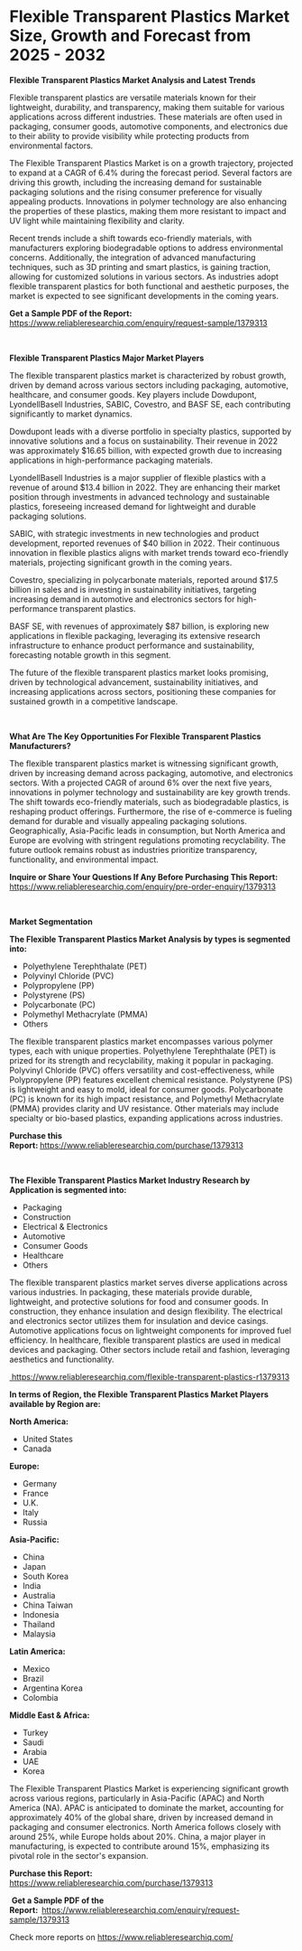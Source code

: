 <p><h1>Flexible Transparent Plastics Market Size, Growth and Forecast from 2025 - 2032</h1></p><p><strong>Flexible Transparent Plastics Market Analysis and Latest Trends</strong></p>
<p><p>Flexible transparent plastics are versatile materials known for their lightweight, durability, and transparency, making them suitable for various applications across different industries. These materials are often used in packaging, consumer goods, automotive components, and electronics due to their ability to provide visibility while protecting products from environmental factors.</p><p>The Flexible Transparent Plastics Market is on a growth trajectory, projected to expand at a CAGR of 6.4% during the forecast period. Several factors are driving this growth, including the increasing demand for sustainable packaging solutions and the rising consumer preference for visually appealing products. Innovations in polymer technology are also enhancing the properties of these plastics, making them more resistant to impact and UV light while maintaining flexibility and clarity.</p><p>Recent trends include a shift towards eco-friendly materials, with manufacturers exploring biodegradable options to address environmental concerns. Additionally, the integration of advanced manufacturing techniques, such as 3D printing and smart plastics, is gaining traction, allowing for customized solutions in various sectors. As industries adopt flexible transparent plastics for both functional and aesthetic purposes, the market is expected to see significant developments in the coming years.</p></p>
<p><strong>Get a Sample PDF of the Report:&nbsp;</strong> <a href="https://www.reliableresearchiq.com/enquiry/request-sample/1379313?utm_campaign=2315&utm_medium=2&utm_source=Github&utm_content=ia&utm_term=02042025&utm_id=flexible-transparent-plastics">https://www.reliableresearchiq.com/enquiry/request-sample/1379313</a></p>
<p>&nbsp;</p>
<p><strong>Flexible Transparent Plastics Major Market Players</strong></p>
<p><p>The flexible transparent plastics market is characterized by robust growth, driven by demand across various sectors including packaging, automotive, healthcare, and consumer goods. Key players include Dowdupont, LyondellBasell Industries, SABIC, Covestro, and BASF SE, each contributing significantly to market dynamics.</p><p>Dowdupont leads with a diverse portfolio in specialty plastics, supported by innovative solutions and a focus on sustainability. Their revenue in 2022 was approximately $16.65 billion, with expected growth due to increasing applications in high-performance packaging materials.</p><p>LyondellBasell Industries is a major supplier of flexible plastics with a revenue of around $13.4 billion in 2022. They are enhancing their market position through investments in advanced technology and sustainable plastics, foreseeing increased demand for lightweight and durable packaging solutions.</p><p>SABIC, with strategic investments in new technologies and product development, reported revenues of $40 billion in 2022. Their continuous innovation in flexible plastics aligns with market trends toward eco-friendly materials, projecting significant growth in the coming years.</p><p>Covestro, specializing in polycarbonate materials, reported around $17.5 billion in sales and is investing in sustainability initiatives, targeting increasing demand in automotive and electronics sectors for high-performance transparent plastics.</p><p>BASF SE, with revenues of approximately $87 billion, is exploring new applications in flexible packaging, leveraging its extensive research infrastructure to enhance product performance and sustainability, forecasting notable growth in this segment.</p><p>The future of the flexible transparent plastics market looks promising, driven by technological advancement, sustainability initiatives, and increasing applications across sectors, positioning these companies for sustained growth in a competitive landscape.</p></p>
<p>&nbsp;</p>
<p><strong>What Are The Key Opportunities For Flexible Transparent Plastics Manufacturers?</strong></p>
<p><p>The flexible transparent plastics market is witnessing significant growth, driven by increasing demand across packaging, automotive, and electronics sectors. With a projected CAGR of around 6% over the next five years, innovations in polymer technology and sustainability are key growth trends. The shift towards eco-friendly materials, such as biodegradable plastics, is reshaping product offerings. Furthermore, the rise of e-commerce is fueling demand for durable and visually appealing packaging solutions. Geographically, Asia-Pacific leads in consumption, but North America and Europe are evolving with stringent regulations promoting recyclability. The future outlook remains robust as industries prioritize transparency, functionality, and environmental impact.</p></p>
<p><strong>Inquire or Share Your Questions If Any Before Purchasing This Report:</strong> <a href="https://www.reliableresearchiq.com/enquiry/pre-order-enquiry/1379313?utm_campaign=2315&utm_medium=2&utm_source=Github&utm_content=ia&utm_term=02042025&utm_id=flexible-transparent-plastics">https://www.reliableresearchiq.com/enquiry/pre-order-enquiry/1379313</a></p>
<p>&nbsp;</p>
<p><strong>Market Segmentation</strong></p>
<p><strong>The Flexible Transparent Plastics Market Analysis by types is segmented into:</strong></p>
<p><ul><li>Polyethylene Terephthalate (PET)</li><li>Polyvinyl Chloride (PVC)</li><li>Polypropylene (PP)</li><li>Polystyrene (PS)</li><li>Polycarbonate (PC)</li><li>Polymethyl Methacrylate (PMMA)</li><li>Others</li></ul></p>
<p><p>The flexible transparent plastics market encompasses various polymer types, each with unique properties. Polyethylene Terephthalate (PET) is prized for its strength and recyclability, making it popular in packaging. Polyvinyl Chloride (PVC) offers versatility and cost-effectiveness, while Polypropylene (PP) features excellent chemical resistance. Polystyrene (PS) is lightweight and easy to mold, ideal for consumer goods. Polycarbonate (PC) is known for its high impact resistance, and Polymethyl Methacrylate (PMMA) provides clarity and UV resistance. Other materials may include specialty or bio-based plastics, expanding applications across industries.</p></p>
<p><strong>Purchase this Report:&nbsp;</strong><a href="https://www.reliableresearchiq.com/purchase/1379313?utm_campaign=2315&utm_medium=2&utm_source=Github&utm_content=ia&utm_term=02042025&utm_id=flexible-transparent-plastics">https://www.reliableresearchiq.com/purchase/1379313</a></p>
<p>&nbsp;</p>
<p><strong>The Flexible Transparent Plastics Market Industry Research by Application is segmented into:</strong></p>
<p><ul><li>Packaging</li><li>Construction</li><li>Electrical & Electronics</li><li>Automotive</li><li>Consumer Goods</li><li>Healthcare</li><li>Others</li></ul></p>
<p><p>The flexible transparent plastics market serves diverse applications across various industries. In packaging, these materials provide durable, lightweight, and protective solutions for food and consumer goods. In construction, they enhance insulation and design flexibility. The electrical and electronics sector utilizes them for insulation and device casings. Automotive applications focus on lightweight components for improved fuel efficiency. In healthcare, flexible transparent plastics are used in medical devices and packaging. Other sectors include retail and fashion, leveraging aesthetics and functionality.</p></p>
<p><a href="https://www.reliableresearchiq.com/flexible-transparent-plastics-r1379313?utm_campaign=2315&utm_medium=2&utm_source=Github&utm_content=ia&utm_term=02042025&utm_id=flexible-transparent-plastics">&nbsp;https://www.reliableresearchiq.com/flexible-transparent-plastics-r1379313</a></p>
<p><strong>In terms of Region, the Flexible Transparent Plastics Market Players available by Region are:</strong></p>
<p>
    <p> <strong> North America: </strong>
        <ul>
            <li>United States</li>
            <li>Canada</li>
        </ul>
        </p> 
    <p> <strong> Europe: </strong>
        <ul>
            <li>Germany</li>
            <li>France</li>
            <li>U.K.</li>
            <li>Italy</li>
            <li>Russia</li>
        </ul>
        </p> 
    <p> <strong> Asia-Pacific: </strong>
        <ul>
            <li>China</li>
            <li>Japan</li>
            <li>South Korea</li>
            <li>India</li>
            <li>Australia</li>
            <li>China Taiwan</li>
            <li>Indonesia</li>
            <li>Thailand</li>
            <li>Malaysia</li>
        </ul>
        </p> 
    <p> <strong> Latin America: </strong>
        <ul>
            <li>Mexico</li>
            <li>Brazil</li>
            <li>Argentina Korea</li>
            <li>Colombia</li>
        </ul>
        </p> 
    <p> <strong> Middle East & Africa: </strong>
        <ul>
            <li>Turkey</li>
            <li>Saudi</li>
            <li>Arabia</li>
            <li>UAE</li>
            <li>Korea</li>
        </ul>
    </p>
    </p>
<p><p>The Flexible Transparent Plastics Market is experiencing significant growth across various regions, particularly in Asia-Pacific (APAC) and North America (NA). APAC is anticipated to dominate the market, accounting for approximately 40% of the global share, driven by increased demand in packaging and consumer electronics. North America follows closely with around 25%, while Europe holds about 20%. China, a major player in manufacturing, is expected to contribute around 15%, emphasizing its pivotal role in the sector's expansion.</p></p>
<p><strong>Purchase this Report: </strong><a href="https://www.reliableresearchiq.com/purchase/1379313?utm_campaign=2315&utm_medium=2&utm_source=Github&utm_content=ia&utm_term=02042025&utm_id=flexible-transparent-plastics">https://www.reliableresearchiq.com/purchase/1379313</a></p>
<p>&nbsp;<strong>Get a Sample PDF of the Report:&nbsp;&nbsp;</strong><a href="https://www.reliableresearchiq.com/enquiry/request-sample/1379313?utm_campaign=2315&utm_medium=2&utm_source=Github&utm_content=ia&utm_term=02042025&utm_id=flexible-transparent-plastics">https://www.reliableresearchiq.com/enquiry/request-sample/1379313</a></p>
<p><strong></strong></p>
<p>Check more reports on <a href="https://www.reliableresearchiq.com/?utm_campaign=2315&utm_medium=2&utm_source=Github&utm_content=ia&utm_term=02042025&utm_id=flexible-transparent-plastics">https://www.reliableresearchiq.com/</a></p>